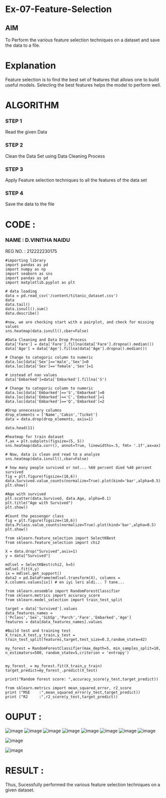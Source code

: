 # Ex-07-Feature-Selection
## AIM
To Perform the various feature selection techniques on a dataset and save the data to a file. 

# Explanation
Feature selection is to find the best set of features that allows one to build useful models.
Selecting the best features helps the model to perform well. 

# ALGORITHM
### STEP 1
Read the given Data
### STEP 2
Clean the Data Set using Data Cleaning Process
### STEP 3
Apply Feature selection techniques to all the features of the data set
### STEP 4
Save the data to the file


# CODE :
### NAME : D.VINITHA NAIDU
REG NO. : 212222230175
```
#importing library
import pandas as pd
import numpy as np
import seaborn as sns
import pandas as pd
import matplotlib.pyplot as plt

# data loading
data = pd.read_csv('/content/titanic_dataset.csv')
data
data.tail()
data.isnull().sum()
data.describe()

#now, we are checking start with a pairplot, and check for missing values
sns.heatmap(data.isnull(),cbar=False)

#Data Cleaning and Data Drop Process
data['Fare'] = data['Fare'].fillna(data['Fare'].dropna().median())
data['Age'] = data['Age'].fillna(data['Age'].dropna().median())

# Change to categoric column to numeric
data.loc[data['Sex']=='male','Sex']=0
data.loc[data['Sex']=='female','Sex']=1

# instead of nan values
data['Embarked']=data['Embarked'].fillna('S')

# Change to categoric column to numeric
data.loc[data['Embarked']=='S','Embarked']=0
data.loc[data['Embarked']=='C','Embarked']=1
data.loc[data['Embarked']=='Q','Embarked']=2

#Drop unnecessary columns
drop_elements = ['Name','Cabin','Ticket']
data = data.drop(drop_elements, axis=1)

data.head(11)

#heatmap for train dataset
f,ax = plt.subplots(figsize=(5, 5))
sns.heatmap(data.corr(), annot=True, linewidths=.5, fmt= '.1f',ax=ax)

# Now, data is clean and read to a analyze
sns.heatmap(data.isnull(),cbar=False)

# how many people survived or not... %60 percent died %40 percent survived
fig = plt.figure(figsize=(18,6))
data.Survived.value_counts(normalize=True).plot(kind='bar',alpha=0.5)
plt.show()

#Age with survived
plt.scatter(data.Survived, data.Age, alpha=0.1)
plt.title("Age with Survived")
plt.show()

#Count the pessenger class
fig = plt.figure(figsize=(18,6))
data.Pclass.value_counts(normalize=True).plot(kind='bar',alpha=0.5)
plt.show()

from sklearn.feature_selection import SelectKBest
from sklearn.feature_selection import chi2

X = data.drop("Survived",axis=1)
y = data["Survived"]

mdlsel = SelectKBest(chi2, k=5)
mdlsel.fit(X,y)
ix = mdlsel.get_support()
data2 = pd.DataFrame(mdlsel.transform(X), columns = X.columns.values[ix]) # en iyi leri aldi... 7 tane...

from sklearn.ensemble import RandomForestClassifier
from sklearn.metrics import accuracy_score
from sklearn.model_selection import train_test_split

target = data['Survived'].values
data_features_names = ['Pclass','Sex','SibSp','Parch','Fare','Embarked','Age']
features = data[data_features_names].values

#Build test and training test
X_train,X_test,y_train,y_test = train_test_split(features,target,test_size=0.3,random_state=42)

my_forest = RandomForestClassifier(max_depth=5, min_samples_split=10, n_estimators=500, random_state=5,criterion = 'entropy')


my_forest_ = my_forest.fit(X_train,y_train)
target_predict=my_forest_.predict(X_test)

print("Random forest score: ",accuracy_score(y_test,target_predict))

from sklearn.metrics import mean_squared_error, r2_score
print ("MSE    :",mean_squared_error(y_test,target_predict))
print ("R2     :",r2_score(y_test,target_predict))
```

# OUPUT :
![image](https://github.com/VinithaNaidu/Ex-07-Feature-Selection/assets/121166004/30c94614-e8af-45e9-9ce8-c097ffd31128)
![image](https://github.com/VinithaNaidu/Ex-07-Feature-Selection/assets/121166004/cf06e18e-5fc4-4e96-9f9a-1b2db9bb6610)
![image](https://github.com/VinithaNaidu/Ex-07-Feature-Selection/assets/121166004/66b02ae6-449a-4461-a226-1bc6c6210960)
![image](https://github.com/VinithaNaidu/Ex-07-Feature-Selection/assets/121166004/019a0a8d-a64c-49d8-8cd8-b76109367d02)
![image](https://github.com/VinithaNaidu/Ex-07-Feature-Selection/assets/121166004/20a0a9bf-5da8-4783-91c0-0a20ffdf7c6d)
![image](https://github.com/VinithaNaidu/Ex-07-Feature-Selection/assets/121166004/f28471dd-f2a7-46d4-b3eb-40c9dede40e3)
![image](https://github.com/VinithaNaidu/Ex-07-Feature-Selection/assets/121166004/155e8e2f-8f66-4a79-9874-2bd9d5128551)
![image](https://github.com/VinithaNaidu/Ex-07-Feature-Selection/assets/121166004/0bad6297-1be9-458f-a555-b08e4f6e2c93)

![image](https://github.com/VinithaNaidu/Ex-07-Feature-Selection/assets/121166004/9e67be3c-3050-4810-8488-17ab90c58b12)

![image](https://github.com/VinithaNaidu/Ex-07-Feature-Selection/assets/121166004/0f1431bf-21ad-4b6a-ae09-efc4941d90cf)
 # RESULT :
 Thus, Sucessfully performed the various feature selection techniques on a given dataset.
